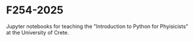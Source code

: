 # F254-2025

Jupyter notebooks for teaching the "Introduction to Python for Phyisicists" at the University of Crete. 
